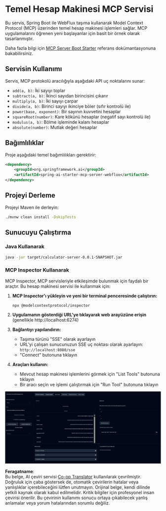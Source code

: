 <!--
CO_OP_TRANSLATOR_METADATA:
{
  "original_hash": "ed9cab32cc67c12d8969b407aa47100a",
  "translation_date": "2025-07-13T17:54:22+00:00",
  "source_file": "03-GettingStarted/01-first-server/solution/java/README.md",
  "language_code": "tr"
}
-->
# Temel Hesap Makinesi MCP Servisi

Bu servis, Spring Boot ile WebFlux taşıma kullanarak Model Context Protocol (MCP) üzerinden temel hesap makinesi işlemleri sağlar. MCP uygulamalarını öğrenen yeni başlayanlar için basit bir örnek olarak tasarlanmıştır.

Daha fazla bilgi için [MCP Server Boot Starter](https://docs.spring.io/spring-ai/reference/api/mcp/mcp-server-boot-starter-docs.html) referans dokümantasyonuna bakabilirsiniz.


## Servisin Kullanımı

Servis, MCP protokolü aracılığıyla aşağıdaki API uç noktalarını sunar:

- `add(a, b)`: İki sayıyı toplar
- `subtract(a, b)`: İkinci sayıdan birincisini çıkarır
- `multiply(a, b)`: İki sayıyı çarpar
- `divide(a, b)`: Birinci sayıyı ikinciye böler (sıfır kontrolü ile)
- `power(base, exponent)`: Bir sayının kuvvetini hesaplar
- `squareRoot(number)`: Kare kökünü hesaplar (negatif sayı kontrolü ile)
- `modulus(a, b)`: Bölme işleminde kalanı hesaplar
- `absolute(number)`: Mutlak değeri hesaplar

## Bağımlılıklar

Proje aşağıdaki temel bağımlılıkları gerektirir:

```xml
<dependency>
    <groupId>org.springframework.ai</groupId>
    <artifactId>spring-ai-starter-mcp-server-webflux</artifactId>
</dependency>
```

## Projeyi Derleme

Projeyi Maven ile derleyin:
```bash
./mvnw clean install -DskipTests
```

## Sunucuyu Çalıştırma

### Java Kullanarak

```bash
java -jar target/calculator-server-0.0.1-SNAPSHOT.jar
```

### MCP Inspector Kullanarak

MCP Inspector, MCP servisleriyle etkileşimde bulunmak için faydalı bir araçtır. Bu hesap makinesi servisi ile kullanmak için:

1. **MCP Inspector'ı yükleyin ve yeni bir terminal penceresinde çalıştırın:**
   ```bash
   npx @modelcontextprotocol/inspector
   ```

2. **Uygulamanın gösterdiği URL'ye tıklayarak web arayüzüne erişin** (genellikle http://localhost:6274)

3. **Bağlantıyı yapılandırın:**
   - Taşıma türünü "SSE" olarak ayarlayın
   - URL'yi çalışan sunucunuzun SSE uç noktası olarak ayarlayın: `http://localhost:8080/sse`
   - "Connect" butonuna tıklayın

4. **Araçları kullanın:**
   - Mevcut hesap makinesi işlemlerini görmek için "List Tools" butonuna tıklayın
   - Bir aracı seçin ve işlemi çalıştırmak için "Run Tool" butonuna tıklayın

![MCP Inspector Ekran Görüntüsü](../../../../../../translated_images/tool.40e180a7b0d0fe2067cf96435532b01f63f7f8619d6b0132355a04b426b669ac.tr.png)

**Feragatname**:  
Bu belge, AI çeviri servisi [Co-op Translator](https://github.com/Azure/co-op-translator) kullanılarak çevrilmiştir. Doğruluk için çaba göstersek de, otomatik çevirilerin hatalar veya yanlışlıklar içerebileceğini lütfen unutmayın. Orijinal belge, kendi dilinde yetkili kaynak olarak kabul edilmelidir. Kritik bilgiler için profesyonel insan çevirisi önerilir. Bu çevirinin kullanımı sonucu ortaya çıkabilecek yanlış anlamalar veya yorum hatalarından sorumlu değiliz.